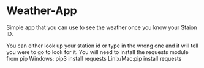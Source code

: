 # Weather-App
Simple app that you can use to see the weather once you know your Staion ID.

You can either look up your station id or type in the wrong one and it will tell you were to go to look for it.
You will need to install the requests module from pip
Windows: pip3 install requests
Linix/Mac:pip install requests

